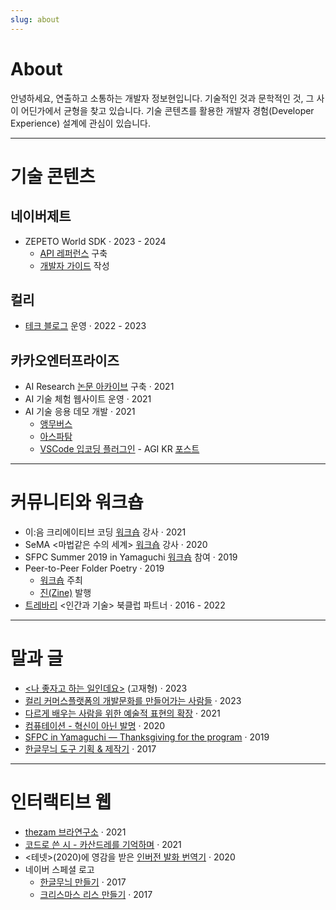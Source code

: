 ```yaml
---
slug: about
---
```


# About

안녕하세요, 연출하고 소통하는 개발자 정보현입니다. 기술적인 것과 문학적인 것, 그 사이 어딘가에서 균형을 찾고 있습니다.
기술 콘텐츠를 활용한 개발자 경험(Developer Experience) 설계에 관심이 있습니다.

---

# 기술 콘텐츠

## **네이버제트**
  - ZEPETO World SDK · 2023 - 2024
    - [API 레퍼런스](https://developer.zepeto.me/) 구축
    - [개발자 가이드](https://docs.zepeto.me/studio/reference) 작성
## **컬리**
  - [테크 블로그](https://helloworld.kurly.com/) 운영 · 2022 - 2023
## **카카오엔터프라이즈**
  - AI Research [논문 아카이브](https://kakaoenterprise.github.io/) 구축 · 2021
  - AI 기술 체험 웹사이트 운영 · 2021
  - AI 기술 응용 데모 개발 · 2021
    - [앵무버스](https://youtube.com/shorts/Tpg3SamzY0c?si=eCf-ZxfKEbsD8cxj)
    - [아스파탐](https://youtube.com/shorts/7VKKMEMLSpc?feature=share)
    - [VSCode 입코딩 플러그인](https://www.youtube.com/watch?v=OnxAKXqipsQ) - AGI KR [포스트](https://bit.ly/3e5DzG3)

---

# 커뮤니티와 워크숍

- 이:음 크리에이티브 코딩 [워크숍](https://kdac.or.kr/board/read?boardManagementNo=1&boardNo=2800&level=2&menuNo=2) 강사 · 2021
- SeMA \<마법같은 수의 세계\> [워크숍](https://www.youtube.com/watch?v=tzNgy9kA2Mg) 강사 · 2020
- SFPC Summer 2019 in Yamaguchi [워크숍](https://www.ycam.jp/en/events/2019/sfpc/) 참여 · 2019
- Peer-to-Peer Folder Poetry · 2019
  - [워크숍](https://github.com/ulpc/Peer-to-Peer-Folder-Poetry) 주최
  - [진(Zine)](https://github.com/ulpc/Peer-to-Peer-Folder-Poetry/blob/master/sessions/ulpc/2019-11/zine.pdf) 발행
- [트레바리](https://trevari.co.kr/) \<인간과 기술\> 북클럽 파트너 · 2016 - 2022

---

# 말과 글

- [\<나 좋자고 하는 일인데요\>](https://product.kyobobook.co.kr/detail/S000201863585) (고재형) · 2023
- [컬리 커머스플랫폼의 개발문화를 만들어가는 사람들](https://helloworld.kurly.com/blog/commerce-platform-facilitators-2022/) · 2023
- [다르게 배우는 사람을 위한 예술적 표현의 확장](https://ieum.or.kr/user/webzine/view.do?idx=84) · 2021
- [컴퓨테이션 - 혁신이 아닌 발명](http://factory483.org/program/14324) · 2020
- [SFPC in Yamaguchi — Thanksgiving for the program](https://medium.com/sfpc/sfpc-in-yamaguchi-thanksgiving-for-the-program-1336f8c5e63f) · 2019
- [한글무늬 도구 기획 & 제작기](https://www.youtube.com/watch?v=U1F5JXPxlcU) · 2017

---

# 인터랙티브 웹

- [thezam 브라연구소](https://lab.thezam.co.kr/#/) · 2021
- [코드로 쓴 시 - 카산드레를 기억하며](https://bohyunjung.com/code-poetry-after-cassandre/) · 2021
- \<테넷\>(2020)에 영감을 받은 [인버전 발화 번역기](https://www.youtube.com/watch?v=yKpdknz84zQ) · 2020
- 네이버 스페셜 로고
  - [한글무늬 만들기](https://logoproject.naver.com/hanguel) · 2017
  - [크리스마스 리스 만들기](https://logoproject.naver.com/christmas) · 2017
